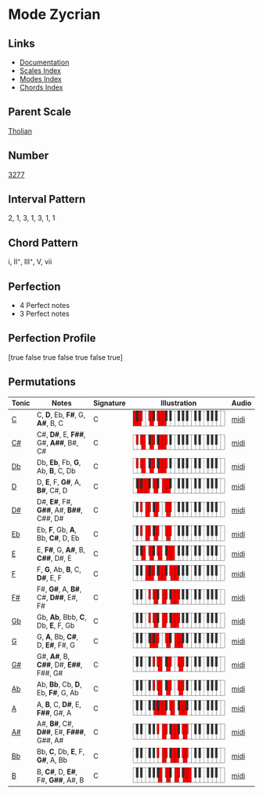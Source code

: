 # Mode Zycrian

## Links

- [Documentation](index.md)
- [Scales Index](Scales.md)
- [Modes Index](Modes.md)
- [Chords Index](Chords.md)

## Parent Scale

[Tholian](ScaleTholian.md)

## Number

[3277](https://ianring.com/musictheory/scales/3277)

## Interval Pattern

2, 1, 3, 1, 3, 1, 1

## Chord Pattern

i, II⁺, III⁺, V, vii

## Perfection

- 4 Perfect notes
- 3 Perfect notes

## Perfection Profile

[true false true false true false true]

## Permutations

| Tonic | Notes | Signature | Illustration | Audio |
|-------|-------|-----------|--------------|-------|
| [C](ModeCNaturalZycrian.md) | C, **D**, Eb, **F#**, G, **A#**, B, C | C | ![CNaturalZycrian](ModeCNaturalZycrian.png) | [midi](https://github.com/edipermadi/music/blob/main/docs/ModeCNaturalZycrian.mid?raw=true) |
| [C#](ModeCSharpZycrian.md) | C#, **D#**, E, **F##**, G#, **A##**, B#, C# | C | ![CSharpZycrian](ModeCSharpZycrian.png) | [midi](https://github.com/edipermadi/music/blob/main/docs/ModeCSharpZycrian.mid?raw=true) |
| [Db](ModeDFlatZycrian.md) | Db, **Eb**, Fb, **G**, Ab, **B**, C, Db | C | ![DFlatZycrian](ModeDFlatZycrian.png) | [midi](https://github.com/edipermadi/music/blob/main/docs/ModeDFlatZycrian.mid?raw=true) |
| [D](ModeDNaturalZycrian.md) | D, **E**, F, **G#**, A, **B#**, C#, D | C | ![DNaturalZycrian](ModeDNaturalZycrian.png) | [midi](https://github.com/edipermadi/music/blob/main/docs/ModeDNaturalZycrian.mid?raw=true) |
| [D#](ModeDSharpZycrian.md) | D#, **E#**, F#, **G##**, A#, **B##**, C##, D# | C | ![DSharpZycrian](ModeDSharpZycrian.png) | [midi](https://github.com/edipermadi/music/blob/main/docs/ModeDSharpZycrian.mid?raw=true) |
| [Eb](ModeEFlatZycrian.md) | Eb, **F**, Gb, **A**, Bb, **C#**, D, Eb | C | ![EFlatZycrian](ModeEFlatZycrian.png) | [midi](https://github.com/edipermadi/music/blob/main/docs/ModeEFlatZycrian.mid?raw=true) |
| [E](ModeENaturalZycrian.md) | E, **F#**, G, **A#**, B, **C##**, D#, E | C | ![ENaturalZycrian](ModeENaturalZycrian.png) | [midi](https://github.com/edipermadi/music/blob/main/docs/ModeENaturalZycrian.mid?raw=true) |
| [F](ModeFNaturalZycrian.md) | F, **G**, Ab, **B**, C, **D#**, E, F | C | ![FNaturalZycrian](ModeFNaturalZycrian.png) | [midi](https://github.com/edipermadi/music/blob/main/docs/ModeFNaturalZycrian.mid?raw=true) |
| [F#](ModeFSharpZycrian.md) | F#, **G#**, A, **B#**, C#, **D##**, E#, F# | C | ![FSharpZycrian](ModeFSharpZycrian.png) | [midi](https://github.com/edipermadi/music/blob/main/docs/ModeFSharpZycrian.mid?raw=true) |
| [Gb](ModeGFlatZycrian.md) | Gb, **Ab**, Bbb, **C**, Db, **E**, F, Gb | C | ![GFlatZycrian](ModeGFlatZycrian.png) | [midi](https://github.com/edipermadi/music/blob/main/docs/ModeGFlatZycrian.mid?raw=true) |
| [G](ModeGNaturalZycrian.md) | G, **A**, Bb, **C#**, D, **E#**, F#, G | C | ![GNaturalZycrian](ModeGNaturalZycrian.png) | [midi](https://github.com/edipermadi/music/blob/main/docs/ModeGNaturalZycrian.mid?raw=true) |
| [G#](ModeGSharpZycrian.md) | G#, **A#**, B, **C##**, D#, **E##**, F##, G# | C | ![GSharpZycrian](ModeGSharpZycrian.png) | [midi](https://github.com/edipermadi/music/blob/main/docs/ModeGSharpZycrian.mid?raw=true) |
| [Ab](ModeAFlatZycrian.md) | Ab, **Bb**, Cb, **D**, Eb, **F#**, G, Ab | C | ![AFlatZycrian](ModeAFlatZycrian.png) | [midi](https://github.com/edipermadi/music/blob/main/docs/ModeAFlatZycrian.mid?raw=true) |
| [A](ModeANaturalZycrian.md) | A, **B**, C, **D#**, E, **F##**, G#, A | C | ![ANaturalZycrian](ModeANaturalZycrian.png) | [midi](https://github.com/edipermadi/music/blob/main/docs/ModeANaturalZycrian.mid?raw=true) |
| [A#](ModeASharpZycrian.md) | A#, **B#**, C#, **D##**, E#, **F###**, G##, A# | C | ![ASharpZycrian](ModeASharpZycrian.png) | [midi](https://github.com/edipermadi/music/blob/main/docs/ModeASharpZycrian.mid?raw=true) |
| [Bb](ModeBFlatZycrian.md) | Bb, **C**, Db, **E**, F, **G#**, A, Bb | C | ![BFlatZycrian](ModeBFlatZycrian.png) | [midi](https://github.com/edipermadi/music/blob/main/docs/ModeBFlatZycrian.mid?raw=true) |
| [B](ModeBNaturalZycrian.md) | B, **C#**, D, **E#**, F#, **G##**, A#, B | C | ![BNaturalZycrian](ModeBNaturalZycrian.png) | [midi](https://github.com/edipermadi/music/blob/main/docs/ModeBNaturalZycrian.mid?raw=true) |
